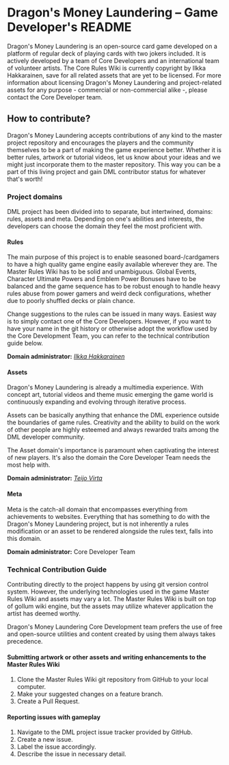 # Dragon's Money Laundering – Game Developer's README

Dragon's Money Laundering is an open-source card game developed on a platform of regular deck of playing cards with two jokers included. It is actively developed by a team of Core Developers and an international team of volunteer artists. The Core Rules Wiki is currently copyright by Ilkka Hakkarainen, save for all related assets that are yet to be licensed. For more information about licensing Dragon's Money Laundering and project-related assets for any purpose - commercial or non-commercial alike -, please contact the Core Developer team.

## How to contribute?

Dragon's Money Laundering accepts contributions of any kind to the master project repository and encourages the players and the community themselves to be a part of making the game experience better. Whether it is better rules, artwork or tutorial videos, let us know about your ideas and we might just incorporate them to the master repository. This way you can be a part of this living project and gain DML contributor status for whatever that's worth!

### Project domains

DML project has been divided into to separate, but intertwined, domains: rules, assets and meta. Depending on one's abilities and interests, the developers can choose the domain they feel the most proficient with.

#### Rules

The main purpose of this project is to enable seasoned board-/cardgamers to have a high quality game engine easily available wherever they are. The Master Rules Wiki has to be solid and unambiguous. Global Events, Character Ultimate Powers and Emblem Power Bonuses have to be balanced and the game sequence has to be robust enough to handle heavy rules abuse from power gamers and weird deck configurations, whether due to poorly shuffled decks or plain chance.

Change suggestions to the rules can be issued in many ways. Easiest way is to simply contact one of the Core Developers. However, if you want to have your name in the git history or otherwise adopt the workflow used by the Core Development Team, you can refer to the technical contribution guide below.

**Domain administrator:** *[Ilkka Hakkarainen](https://github.com/Irkka)*

#### Assets

Dragon's Money Laundering is already a multimedia experience. With concept art, tutorial videos and theme music emerging the game world is continuously expanding and evolving through iterative process.

Assets can be basically anything that enhance the DML experience outside the boundaries of game rules. Creativity and the ability to build on the work of other people are highly esteemed and always rewarded traits among the DML developer community.

The Asset domain's importance is paramount when captivating the interest of new players. It's also the domain the Core Developer Team needs the most help with.

**Domain administrator:** *[Teijo Virta](https://github.com/aksiooma)*

#### Meta

Meta is the catch-all domain that encompasses everything from achievements to websites. Everything that has something to do with the Dragon's Money Laundering project, but is not inherently a rules modification or an asset to be rendered alongside the rules text, falls into this domain.

**Domain administrator:** Core Developer Team

### Technical Contribution Guide

Contributing directly to the project happens by using git version control system. However, the underlying technologies used in the game Master Rules Wiki and assets may vary a lot. The Master Rules Wiki is built on top of gollum wiki engine, but the assets may utilize whatever application the artist has deemed worthy.

Dragon's Money Laundering Core Development team prefers the use of free and open-source utilities and content created by using them always takes precedence.

#### Submitting artwork or other assets and writing enhancements to the Master Rules Wiki

1. Clone the Master Rules Wiki git repository from GitHub to your local computer.
2. Make your suggested changes on a feature branch.
3. Create a Pull Request.

#### Reporting issues with gameplay

1. Navigate to the DML project issue tracker provided by GitHub.
2. Create a new issue.
3. Label the issue accordingly.
4. Describe the issue in necessary detail.
